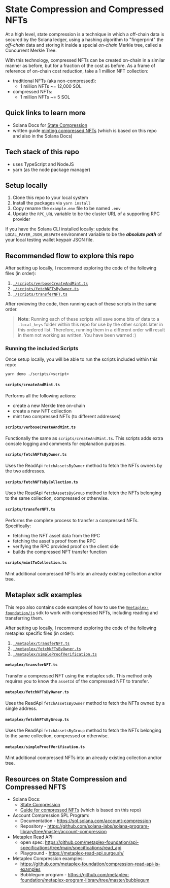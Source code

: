 # State Compression and Compressed NFTs

At a high level, state compression is a technique in which a off-chain data is secured by the Solana
ledger, using a hashing algorithm to "fingerprint" the _off-chain_ data and storing it inside a
special _on-chain_ Merkle tree, called a Concurrent Merkle Tree.

With this technology, compressed NFTs can be created on-chain in a similar manner as before, but for
a fraction of the cost as before. As a frame of reference of on-chain cost reduction, take a 1
million NFT collection:

- traditional NFTs (aka non-compressed):
  - 1 million NFTs ~= 12,000 SOL
- compressed NFTs:
  - 1 million NFTs ~= 5 SOL

## Quick links to learn more

- Solana Docs for [State Compression](https://edge.docs.solana.com/learn/state-compression)
- written guide
  [minting compressed NFTs](https://edge.docs.solana.com/developing/guides/compressed-nfts) (which
  is based on this repo and also in the Solana Docs)

## Tech stack of this repo

- uses TypeScript and NodeJS
- yarn (as the node package manager)

## Setup locally

1. Clone this repo to your local system
2. Install the packages via `yarn install`
3. Copy rename the `example.env` file to be named `.env`
4. Update the `RPC_URL` variable to be the cluster URL of a supporting RPC provider

If you have the Solana CLI installed locally: update the `LOCAL_PAYER_JSON_ABSPATH` environment
variable to be the **_absolute path_** of your local testing wallet keypair JSON file.

## Recommended flow to explore this repo

After setting up locally, I recommend exploring the code of the following files (in order):

1. [`./scripts/verboseCreateAndMint.ts`](./scripts/verboseCreateAndMint.ts)
2. [`./scripts/fetchNFTsByOwner.ts`](./scripts/fetchNFTsByOwner.ts)
3. [`./scripts/transferNFT.ts`](./scripts/transferNFT.ts)

After reviewing the code, then running each of these scripts in the same order.

> **Note:** Running each of these scripts will save some bits of data to a `.local_keys` folder
> within this repo for use by the other scripts later in this ordered list. Therefore, running them
> in a different order will result in them not working as written. You have been warned :)

### Running the included Scripts

Once setup locally, you will be able to run the scripts included within this repo:

```
yarn demo ./scripts/<script>
```

#### `scripts/createAndMint.ts`

Performs all the following actions:

- create a new Merkle tree on-chain
- create a new NFT collection
- mint two compressed NFTs (to different addresses)

#### `scripts/verboseCreateAndMint.ts`

Functionally the same as `scripts/createAndMint.ts`. This scripts adds extra console logging and
comments for explanation purposes.

#### `scripts/fetchNFTsByOwner.ts`

Uses the ReadApi `fetchAssetsByOwner` method to fetch the NFTs owners by the two addresses.

#### `scripts/fetchNFTsByCollection.ts`

Uses the ReadApi `fetchAssetsByGroup` method to fetch the NFTs belonging to the same collection,
compressed or otherwise.

#### `scripts/transferNFT.ts`

Performs the complete process to transfer a compressed NFTs. Specifically:

- fetching the NFT asset data from the RPC
- fetching the asset's proof from the RPC
- verifying the RPC provided proof on the client side
- builds the compressed NFT transfer function

#### `scripts/mintToCollection.ts`

Mint additional compressed NFTs into an already existing collection and/or tree.

## Metaplex sdk examples

This repo also contains code examples of how to use the
[`@metaplex-foundation/js`](https://www.npmjs.com/package/@metaplex-foundation/js) sdk to work with
compressed NFTs, including reading and transferring them.

After setting up locally, I recommend exploring the code of the following metaplex specific files
(in order):

1. [`./metaplex/transferNFT.ts`](./metaplex/transferNFT.ts)
2. [`./metaplex/fetchNFTsByOwner.ts`](./metaplex/fetchNFTsByOwner.ts)
3. [`./metaplex/simpleProofVerification.ts`](./metaplex/simpleProofVerification.ts)

#### `metaplex/transferNFT.ts`

Transfer a compressed NFT using the metaplex sdk. This method only requires you to know the
`assetId` of the compressed NFT to transfer.

#### `metaplex/fetchNFTsByOwner.ts`

Uses the ReadApi `fetchAssetsByOwner` method to fetch the NFTs owned by a single address.

#### `metaplex/fetchNFTsByGroup.ts`

Uses the ReadApi `fetchAssetsByGroup` method to fetch the NFTs belonging to the same collection,
compressed or otherwise.

#### `metaplex/simpleProofVerification.ts`

Mint additional compressed NFTs into an already existing collection and/or tree.

## Resources on State Compression and Compressed NFTS

- Solana Docs:
  - [State Compression](https://edge.docs.solana.com/learn/state-compression)
  - [Guide for compressed NFTs](https://edge.docs.solana.com/developing/guides/compressed-nfts)
    (which is based on this repo)
- Account Compression SPL Program:
  - Documentation - https://spl.solana.com/account-compression
  - Repository -
    https://github.com/solana-labs/solana-program-library/tree/master/account-compression
- Metaplex Read API:
  - open spec:
    https://github.com/metaplex-foundation/api-specifications/tree/main/specifications/read_api
  - Playground - https://metaplex-read-api.surge.sh/
- Metaplex Compression examples:
  - https://github.com/metaplex-foundation/compression-read-api-js-examples
  - Bubblegum program -
    https://github.com/metaplex-foundation/metaplex-program-library/tree/master/bubblegum
